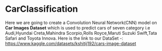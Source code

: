 # CarClassification
Here we are going to create a Convolution Neural Network(CNN) model on **Car Images Dataset** which is used to predict cars of seven category i.e Audi,Hyundai Creta,Mahindra Scorpio,Rolls Royce,Maruti Suzuki Swift,Tata Safari and Toyota Innova.
Here is the link to our DataSet -: https://www.kaggle.com/datasets/kshitij192/cars-image-dataset
